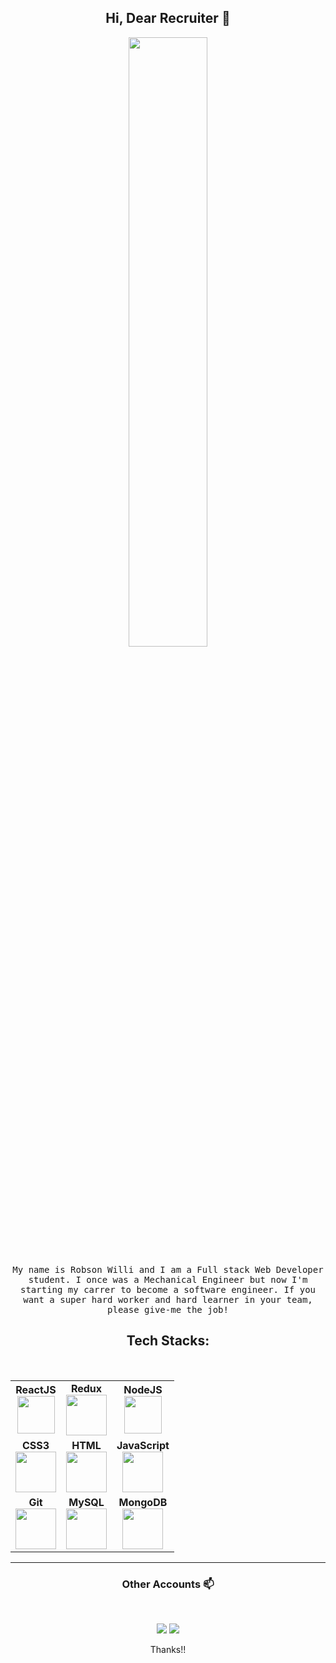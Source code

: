 <h2 align="center"> Hi, Dear Recruiter 👋 <br/> </h2>

<p align="center"><img width=50% src="https://user-images.githubusercontent.com/48678280/88862734-4903af80-d201-11ea-968b-9c939d88a37c.gif"></p>

<p align="center"> <samp>My name is Robson Willi and I am a Full stack Web Developer student. I once was a Mechanical Engineer but now I'm starting my carrer to become a software engineer. If you want a super hard worker and hard learner in your team, please give-me the job!

<br>
<h2 align="center">Tech Stacks:</h2>

<br>
<table align="center" width="500px">
  <tbody width="90%">
    <tr>
      <td align="center">
        <span><b>ReactJS</b></span>
        <br>
        <img height=60px src="https://img.icons8.com/ultraviolet/2x/react.png"> 
      </td>
      <td align="center">
        <span><b>Redux</b></span>
        <br>
        <img height=65px src="https://img.icons8.com/color/50/000000/redux.png">
      </td>
      <td align="center">
        <span><b>NodeJS</b></span> 
        <br>
        <img height=60px src="https://img.icons8.com/color/2x/nodejs.png"> 
      </td>
    </tr>
    <tr>
      <td align="center">
        <span><b>CSS3</b></span>
        <br>
        <img height=65px src="https://img.icons8.com/color/48/000000/css3.png"> 
      </td>
      <td align="center">
        <span><b>HTML</b></span>
        <br>
        <img height=65px src="https://img.icons8.com/color/2x/html-5.png"> 
      </td>
      </td>
        <td align="center">
          <span><b>JavaScript</b></span>
          <br>
          <img height=65px src="https://img.icons8.com/color/2x/javascript.png"> 
      </td>
    </tr>
    <tr>
      <td align="center">
        <span><b>Git</b></span>
        <br>
        <img height=65px src="https://img.icons8.com/ios-glyphs/2x/github-2.png"> 
      </td>
      <td align="center">
        <span><b>MySQL</b></span>
        <br>
        <img height=65px src="https://img.icons8.com/ios/50/000000/mysql-logo.png"> 
      </td>
      <td align="center">
        <span><b>MongoDB</b></span>
        <br>
        <img height=65px src="https://img.icons8.com/color/48/00      0000/mongodb.png">
      </td>
    </tr>
  </tbody>
</table>

---

<h3 align="center"> Other Accounts 📫 </h3>
<br />
<p align="center">
<a href="https://www.linkedin.com/in/robson-willi-corr%C3%AAia-da-silva-92ba60155/"><img src="https://img.shields.io/badge/linkedin-%230077B5.svg?&style=for-the-badge&logo=linkedin&logoColor=white"/></a>
<a href="https://www.instagram.com/binhowilli"><img src="https://img.shields.io/badge/instagram-%23E4405F.svg?&style=for-the-badge&logo=instagram&logoColor=white"/></a>

</p>
<p align="center">Thanks!!</p>
